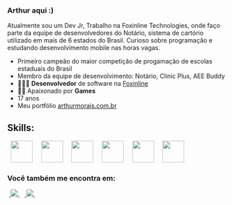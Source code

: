 ### Arthur aqui :)

Atualmente sou um Dev Jr, Trabalho na Foxinline Technologies, onde faço parte da equipe de desenvolvedores do Notário, sistema de cartório utilizado em mais de 6 estados do Brasil. Curioso sobre programação e estudando desenvolvimento mobile nas horas vagas.
- Primeiro campeão do </Seduckhaton> maior competição de progamação de escolas estaduais do Brasil
- Membro da equipe de desenvolvimento: Notário, Clinic Plus, AEE Buddy
- 👨🏻‍💻 **Desenvolvedor** de software na [Foxinline](http://foxinline.com)
- 🧗🏼 Apaixonado por **Games**
- 17 anos
- Meu portfólio <a href="www.arthurmorais.com.br"> arthurmorais.com.br </a>

##

## Skills:
<div style="display: inline">
  &nbsp;&nbsp;<img width='50' height='50' src="https://cdn-icons-png.flaticon.com/512/5968/5968282.png" />&nbsp;&nbsp;
  &nbsp;&nbsp;<img width='50' height='50' src="https://www.svgrepo.com/show/354380/spring-icon.svg" />&nbsp;&nbsp;
  &nbsp;&nbsp;<img width='50' height='50' src="https://www.svgrepo.com/show/452091/python.svg" />&nbsp;&nbsp;
  &nbsp;&nbsp;<img width='50' height='50' src="https://www.svgrepo.com/show/255832/sql.svg" />&nbsp;&nbsp;
  &nbsp;&nbsp;<img width='50' height='50' src="https://www.svgrepo.com/show/353498/bootstrap.svg" />&nbsp;&nbsp;
  &nbsp;&nbsp;<img width='50' height='50' src="https://upload.wikimedia.org/wikipedia/commons/thumb/9/99/Unofficial_JavaScript_logo_2.svg/480px-Unofficial_JavaScript_logo_2.svg.png" />
</div> 

### Você também me encontra em:
&nbsp;<a href="https://www.linkedin.com/in/arthurmorais16/">
  <img src="https://img.shields.io/badge/linkedin-%230077B5.svg?style=for-the-badge&logo=linkedin&logoColor=white">
</a>&nbsp;
&nbsp;<a href="https://www.instagram.com/arthurms_07/">
  <img src="https://img.shields.io/badge/Instagram-%23E4405F.svg?style=for-the-badge&logo=Instagram&logoColor=white">
</a>&nbsp;

